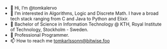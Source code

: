 - 👋 Hi, I’m @tomkalervo
- 👀 I’m interested in Algorithms, Logic and Discrete Math. I have a broad tech stack ranging from C and Java to Python and Elixir.
- 🌱 Bachelor of Science in Information Technology @ KTH, Royal Institute of Technology, Stockholm - Sweden.
- 💞️ Professional Programmer.
- 📫 How to reach me tomkarlssonn@bitwise.foo

<!---
tomkalervo/tomkalervo is a ✨ special ✨ repository because its `README.md` (this file) appears on your GitHub profile.
You can click the Preview link to take a look at your changes.
--->
